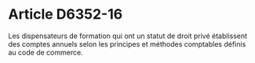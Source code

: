 # Article D6352-16

  
Les dispensateurs de formation qui ont un statut de droit privé établissent des comptes annuels selon les principes et méthodes comptables définis au code de commerce.